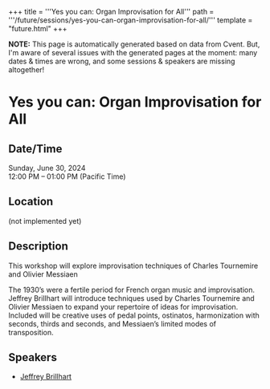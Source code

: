 +++
title = '''Yes you can: Organ Improvisation for All'''
path = '''/future/sessions/yes-you-can-organ-improvisation-for-all/'''
template = "future.html"
+++

<p class="todo">
<strong>NOTE:</strong> This page is automatically generated based on data from Cvent.
But, I'm aware of several issues with the generated pages at the moment:
many dates & times are wrong, and some sessions & speakers are missing altogether!
</p>

<h1>Yes you can: Organ Improvisation for All</h1>
<h2>Date/Time</h2>
<p>Sunday, June 30, 2024<br>
12:00 PM – 01:00 PM (Pacific Time)</p>
<h2>Location</h2>
(not implemented yet)
<h2>Description</h2>
This workshop will explore improvisation techniques of Charles Tournemire and Olivier Messiaen

The 1930’s were a fertile period for French organ music and improvisation. Jeffrey Brillhart will introduce techniques used by Charles Tournemire and Olivier Messiaen to expand your repertoire of ideas for improvisation. Included will be creative uses of pedal points, ostinatos, harmonization with seconds, thirds and seconds, and Messiaen’s limited modes of transposition.
<h2>Speakers</h2>
<ul><li><a href="/future/speakers/jeffrey-brillhart/">Jeffrey Brillhart</a></li>

